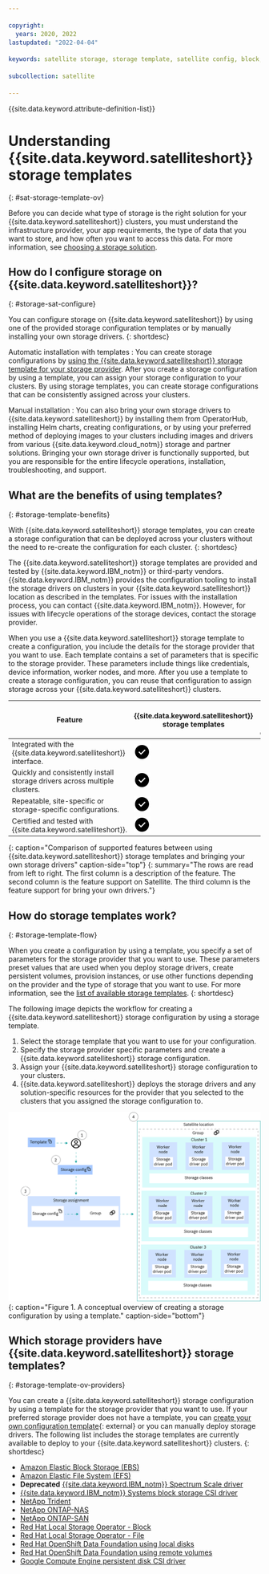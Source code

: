 ```yaml
---

copyright:
  years: 2020, 2022
lastupdated: "2022-04-04"

keywords: satellite storage, storage template, satellite config, block, file, ocs

subcollection: satellite

---
```


{{site.data.keyword.attribute-definition-list}}

# Understanding {{site.data.keyword.satelliteshort}} storage templates
{: #sat-storage-template-ov}

Before you can decide what type of storage is the right solution for your {{site.data.keyword.satelliteshort}} clusters, you must understand the infrastructure provider, your app requirements, the type of data that you want to store, and how often you want to access this data. For more information, see [choosing a storage solution](/docs/openshift?topic=openshift-storage_planning#choose_storage_solution).


## How do I configure storage on {{site.data.keyword.satelliteshort}}?
{: #storage-sat-configure}

You can configure storage on {{site.data.keyword.satelliteshort}} by using one of the provided storage configuration templates or by manually installing your own storage drivers.
{: shortdesc}

Automatic installation with templates
:   You can create storage configurations by [using the {{site.data.keyword.satelliteshort}} storage template for your storage provider](#storage-template-ov-providers). After you create a storage configuration by using a template, you can assign your storage configuration to your clusters. By using storage templates, you can create storage configurations that can be consistently assigned across your clusters.

Manual installation
:   You can also bring your own storage drivers to {{site.data.keyword.satelliteshort}} by installing them from OperatorHub, installing Helm charts, creating configurations, or by using your preferred method of deploying images to your clusters including images and drivers from various {{site.data.keyword.cloud_notm}} storage and partner solutions. Bringing your own storage driver is functionally supported, but you are responsible for the entire lifecycle operations, installation, troubleshooting, and support.


## What are the benefits of using templates?
{: #storage-template-benefits}

With {{site.data.keyword.satelliteshort}} storage templates, you can create a storage configuration that can be deployed across your clusters without the need to re-create the configuration for each cluster.
{: shortdesc}

The {{site.data.keyword.satelliteshort}} storage templates are provided and tested by {{site.data.keyword.IBM_notm}} or third-party vendors. {{site.data.keyword.IBM_notm}} provides the configuration tooling to install the storage drivers on clusters in your {{site.data.keyword.satelliteshort}} location as described in the templates. For issues with the installation process, you can contact {{site.data.keyword.IBM_notm}}. However, for issues with lifecycle operations of the storage devices, contact the storage provider.

When you use a {{site.data.keyword.satelliteshort}} storage template to create a configuration, you include the details for the storage provider that you want to use. Each template contains a set of parameters that is specific to the storage provider. These parameters include things like credentials, device information, worker nodes, and more. After you use a template to create a storage configuration, you can reuse that configuration to assign storage across your {{site.data.keyword.satelliteshort}} clusters.

| Feature | {{site.data.keyword.satelliteshort}} storage templates | Bring your own drivers |
| --- | --- | --- |
| Integrated with the {{site.data.keyword.satelliteshort}} interface. | ![Feature available.](images/icon-checkmark-filled.svg) |  |
| Quickly and consistently install storage drivers across multiple clusters. | ![Feature available.](images/icon-checkmark-filled.svg) |  |
| Repeatable, site-specific or storage-specific configurations. | ![Feature available.](images/icon-checkmark-filled.svg) |  |
| Certified and tested with {{site.data.keyword.satelliteshort}}. | ![Feature available.](images/icon-checkmark-filled.svg) |  |
{: caption="Comparison of supported features between using {{site.data.keyword.satelliteshort}} storage templates and bringing your own storage drivers" caption-side="top"}
{: summary="The rows are read from left to right. The first column is a description of the feature. The second column is the feature support on Satellite. The third column is the feature support for bring your own drivers."}


## How do storage templates work?
{: #storage-template-flow}

When you create a configuration by using a template, you specify a set of parameters for the storage provider that you want to use. These parameters preset values that are used when you deploy storage drivers, create persistent volumes, provision instances, or use other functions depending on the provider and the type of storage that you want to use. For more information, see the [list of available storage templates](#storage-template-ov-providers).
{: shortdesc}

The following image depicts the workflow for creating a {{site.data.keyword.satelliteshort}} storage configuration by using a storage template.

1. Select the storage template that you want to use for your configuration.
2. Specify the storage provider specific parameters and create a {{site.data.keyword.satelliteshort}} storage configuration.
3. Assign your {{site.data.keyword.satelliteshort}} storage configuration to your clusters.
4. {{site.data.keyword.satelliteshort}} deploys the storage drivers and any solution-specific resources for the provider that you selected to the clusters that you assigned the storage configuration to.

![Concept overview of Satellite storage templates](/images/storage-template.png){: caption="Figure 1. A conceptual overview of creating a storage configuration by using a template." caption-side="bottom"}


## Which storage providers have {{site.data.keyword.satelliteshort}} storage templates?
{: #storage-template-ov-providers}

You can create a {{site.data.keyword.satelliteshort}} storage configuration by using a template for the storage provider that you want to use. If your preferred storage provider does not have a template, you can [create your own configuration template](https://github.com/{{site.data.keyword.IBM_notm}}/ibm-satellite-storage){: external} or you can manually deploy storage drivers. The following list includes the storage templates are currently available to deploy to your {{site.data.keyword.satelliteshort}} clusters.
{: shortdesc}

* [Amazon Elastic Block Storage (EBS)](/docs/satellite?topic=satellite-config-storage-ebs)
* [Amazon Elastic File System (EFS)](/docs/satellite?topic=satellite-config-storage-efs)
* **Deprecated** [{{site.data.keyword.IBM_notm}} Spectrum Scale driver](/docs/satellite?topic=satellite-config-storage-spectrum-scale)
* [{{site.data.keyword.IBM_notm}} Systems block storage CSI driver](/docs/satellite?topic=satellite-config-storage-block-csi)
* [NetApp Trident](/docs/satellite?topic=satellite-config-storage-netapp-trident)
* [NetApp ONTAP-NAS](/docs/satellite?topic=satellite-config-storage-netapp-nas)
* [NetApp ONTAP-SAN](/docs/satellite?topic=satellite-config-storage-netapp)
* [Red Hat Local Storage Operator - Block](/docs/satellite?topic=satellite-config-storage-local-block)
* [Red Hat Local Storage Operator - File](/docs/satellite?topic=satellite-config-storage-local-file)
* [Red Hat OpenShift Data Foundation using local disks](/docs/satellite?topic=satellite-config-storage-odf-local)
* [Red Hat OpenShift Data Foundation using remote volumes](/docs/satellite?topic=satellite-config-storage-odf-remote)
* [Google Compute Engine persistent disk CSI driver](/docs/satellite?topic=satellite-config-storage-gcp-csi)
